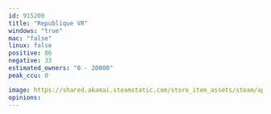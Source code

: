 ```yaml
---
id: 915200
title: "Republique VR"
windows: "true"
mac: "false"
linux: false
positive: 86
negative: 33
estimated_owners: "0 - 20000"
peak_ccu: 0

image: https://shared.akamai.steamstatic.com/store_item_assets/steam/apps/915200/header.jpg?t=1659573592
opinions:
---
```

